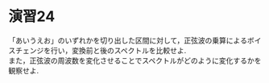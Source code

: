 # 演習24
「あいうえお」のいずれかを切り出した区間に対して，正弦波の乗算によるボイスチェンジを行い，変換前と後のスペクトルを比較せよ.  
また，正弦波の周波数を変化させることでスペクトルがどのように変化するかを観察せよ.